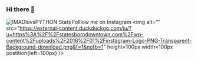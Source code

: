### Hi there 👋

<!--
**IMADluvsPYTHON/IMADluvsPYTHON** is a ✨ _special_ ✨ repository because its `README.md` (this file) appears on your GitHub profile.

Here are some ideas to get you started:

- 🔭 I’m currently working on ...
- 🌱 I’m currently learning ...
- 👯 I’m looking to collaborate on ...
- 🤔 I’m looking for help with ...
- 💬 Ask me about ...
- 📫 How to reach me: ...
- 😄 Pronouns: ...
- ⚡ Fun fact: ...
-->
<img 
  align="left"
  alt="IMADluvsPYTHON Stats"
  src="https://github-readme-stats.vercel.app/api?username=IMADluvsPYTHON&show_icon=true&hide_border=true"
/>
Folllow me on Instagram
<img
  alt=""
  src="https://external-content.duckduckgo.com/iu/?u=https%3A%2F%2Fstatesborodowntown.com%2Fwp-content%2Fuploads%2F2016%2F01%2Finstagram-Logo-PNG-Transparent-Background-download.png&f=1&nofb=1"
  height=100px
  width=100px
  postition{left=100px}
/>

